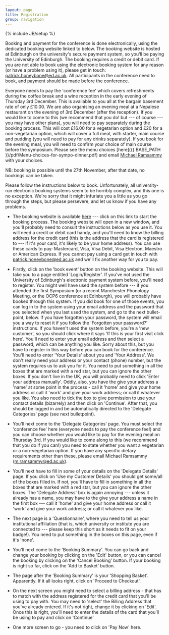```yaml
---
layout: page
title: Registration
group: navigation
---
```

{% include JB/setup %}


Booking and payment for the conference is done electronically, using the dedicated booking website linked to below. The booking website is hosted at Edinburgh on the university's secure payment system, so you'll be paying the University of Edinburgh. The booking requires a credit or debit card. If you are not able to book using the electronic booking system for any reason (or have a problem using it), please get in touch: <patrick.honeybone@ed.ac.uk>. All participants in the conference need to book, and payment should be made before the conference. 

Everyone needs to pay the 'conference fee' which covers refreshments during the coffee break and a wine reception in the early evening of Thursday 3rd December. This is available to you all at the bargain basement rate of only £10.00. We are also organising an evening meal at a Nepalese restaurant on the evening of 3rd December (after the reception). If you would like to come to this (we recommend that you do! but --- of course --- you may have other plans), you will need to pay separately during the booking process. This will cost £16.00 for a vegetarian option and £20 for a non-vegetarian option, which will cover a full meal, with starter, main course and pudding (you will need to pay for any drinks separately). If you book for the evening meal, you will need to confirm your choice of main course before the symposium. Please see the menu choices [here]({{ BASE_PATH }}/pdf/Menu-choices-for-sympo-dinner.pdf) and email [Michael Ramsammy](mailto:m.ramsammy@ed.ac.uk) with your choices.

NB: booking is possible until the 27th November, after that date, no bookings can be taken.

Please follow the instructions below to book. Unfortunately, all university-run electronic booking systems seem to be horribly complex, and this one is no exception. We're sorry that it might infuriate you a little as you go through the steps, but please persevere, and let us know if you have any problems. 

* The booking website is available <a href="http://www.epay.ed.ac.uk/browse/extra_info.asp?compid=1&modid=2&deptid=69&catid=10&prodid=2082" target="_blank">here</a> --- click on this link to start the booking process. The booking website will open in a new window, and you'll probably need to consult the instructions below as you use it. You will need a credit or debit card handy, and you'll need to know the billing address for the credit card (this is the address that the card is registered to --- if it's your card, it's likely to be your home address). You can use these cards to pay: Mastercard, Visa, Visa Debit, Visa Electron, Maestro or American Express. If you cannot pay using a card get in touch with <patrick.honeybone@ed.ac.uk> and we'll fix another way for you to pay.

* Firstly, click on the 'book event' button on the booking website. This will take you to a page entitled 'Login/Register'. If you've not used the University of Edinburgh's electronic payment system before, you'll need to register. You might well have used the system before --- if you attended the first Symposium (or a recent Manchester Phonology Meeting, or the OCP6 conference at Edinburgh), you will probably have booked through this system. If you did book for one of those events, you can log in to the system using your email address and the password that you selected when you last used the system, and go to the next bullet-point, below. If you have forgotten your password, the system will email you a way to reset it if you follow the 'Forgotten your password?' instructions. If you haven't used the system before, you're a 'new customer', so you should click where it says 'If this is your first visit click here'. You'll need to enter your email address and then select a password, which can be anything you like. Sorry about this, but you have to register in this way before you can book for the conference. You'll need to enter 'Your Details' about you and 'Your Address'. We don't really need your address or your contact (phone) number, but the system requires us to ask you for it. You need to put something in all the boxes that are marked with a red star, but you can ignore the other boxes. If you don't live in the UK, you will probably need to click 'Enter your address manually'. Oddly, also, you have the give your address a 'name' at some point in the process - call it 'home' and give your home address or call it 'work' and give your work address; or call it whatever you like. You also need to tick the box to give permission to use your contact details (bizarrely) and then click on 'Continue'. After that, you should be logged in and be automatically directed to the 'Delegate Categories' page (see next bulletpoint).

* You'll next come to the 'Delegate Categories' page. You must select the 'conference fee' here (everyone needs to pay the conference fee!) and you can choose whether you would like to pay for the evening meal on Thursday 3rd. If you would like to come along to this (we recommend that you do if you can!) you need to state whether you want a vegetarian or a non-vegetarian option. If you have any specific dietary requirements other than these, please email Michael Ramsammy (<m.ramsammy@ed.ac.uk>). 

* You'll next have to fill in some of your details on the 'Delegate Details' page. If you click on 'Use my Customer Details' you should get some/all of the boxes filled in. If not, you'll have to fill in something in all the boxes that are marked with a red star, but you can ignore the other boxes. The 'Delegate Address' box is again annoying --- unless it already has a name, you may have to the give your address a name in the first box --- call it 'home' and give your home address or call it 'work' and give your work address; or call it whatever you like. 

* The next page is a 'Questionnaire', where you need to tell us your institutional affiliation (that is, which university or institute you are connected to --- please keep this short as it needs to fit on your badge!). You need to put something in the boxes on this page, even if it's 'none'. 

* You'll next come to the 'Booking Summary'. You can go back and change your booking by clicking on the 'Edit' button, or you can cancel the booking by clicking on the 'Cancel Booking' button. If your booking is right so far, click on the 'Add to Basket' button.

* The page after the 'Booking Summary' is your 'Shopping Basket'. Apparently. If it all looks right, click on 'Proceed to Checkout'.

* On the next screen you might need to select a billing address - that has to match with the address registered for the credit card that you'll be using to pay with. You may need to 'select' the Billing Address that you've already entered. If it's not right, change it by clicking on 'Edit'. Once this is right, you'll need to enter the details of the card that you'll be using to pay and click on 'Continue'

* One more screen to go - you need to click on 'Pay Now' here.

